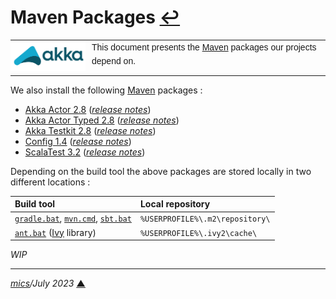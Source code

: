 # <span id="top">Maven Packages</span> <span style="size:25%;"><a href="README.md">↩</a></span>

<table style="font-family:Helvetica,Arial;line-height:1.6;">
  <tr>
  <td style="border:0;padding:0 10px 0 0;min-width:120px;"><a href="https://akka.io/" rel="external"><img style="border:0;" src="./docs/images/akka.svg" width="120" alt="Akka project"/></a></td>
  <td style="border:0;padding:0;vertical-align:text-top;">This document presents the <a href="https://mvnrepository.com/" rel="external">Maven</a> packages our projects depend on.
  </td>
  </tr>
</table>

We also install the following [Maven][maven_repository] packages : 

- [Akka Actor 2.8](https://mvnrepository.com/artifact/com.typesafe.akka/akka-actor) ([*release notes*][akka_relnotes])
- [Akka Actor Typed 2.8](https://mvnrepository.com/artifact/com.typesafe.akka/akka-actor-typed) ([*release notes*][akka_relnotes])
- [Akka Testkit 2.8](https://mvnrepository.com/artifact/com.typesafe.akka/akka-testkit) ([*release notes*][akka_relnotes])
- [Config 1.4][config_download] ([*release notes*][config_relnotes])
- [ScalaTest 3.2][scalatest_download] ([*release notes*][scalatest_relnotes])

Depending on the build tool the above packages are stored locally in two different locations :

| Build&nbsp;tool   | Local&nbsp;repository           |
|:-----------------------|:--------------------------------|
| [`gradle.bat`][gradle_cli], [`mvn.cmd`][mvn_cli], [`sbt.bat`][sbt_cli] | `%USERPROFILE%\.m2\repository\` | 
| [`ant.bat`][ant_cli] ([Ivy][ivy_lib] library)    | `%USERPROFILE%\.ivy2\cache\`    |

*WIP*

***

*[mics](https://lampwww.epfl.ch/~michelou/)/July 2023* [**&#9650;**](#top)
<span id="bottom">&nbsp;</span>

<!-- link refs -->

[akka_relnotes]: https://github.com/akka/akka/releases
[ant_cli]: https://ant.apache.org/
[config_download]: https://mvnrepository.com/artifact/com.typesafe/config
[config_relnotes]: https://github.com/lightbend/config/blob/main/NEWS.md
[gradle_cli]: https://docs.gradle.org/current/userguide/declaring_repositories.html
[ivy_lib]: https://ant.apache.org/ivy/
[maven_repository]: https://mvnrepository.com/
[mvn_cli]: https://maven.apache.org/ref/3.9.0/maven-embedder/cli.html
[sbt_cli]: https://www.scala-sbt.org/1.x/docs/Resolvers.html
[scalatest_download]: https://mvnrepository.com/artifact/org.scalatest/scalatest
[scalatest_relnotes]: https://github.com/scalatest/scalatest/releases/tag/release-3.2.16
